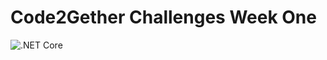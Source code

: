 # Code2Gether Challenges Week One

![.NET Core](https://github.com/nickmartin1ee7/Goal-Tracker/workflows/.NET%20Core/badge.svg)
